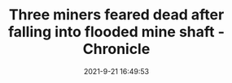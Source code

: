 ---
"title": "Three miners feared dead after falling into flooded mine shaft - Chronicle"
"date": "2021-9-21 16:49:53"
"feed_name": "GOOGLENEWSMINING"
"feed_website": "https://news.google.com/search?q=mining%2Bincident&hl=en-US&gl=US&ceid=US:en"
"feed_rss": "https://news.google.com/rss/search?q=mining%2Bincident&hl=en-US&gl=US&ceid=US:en"
"link": "https://www.chronicle.co.zw/three-miners-feared-dead-after-falling-into-flooded-mine-shaft/"
"file": "_posts/2021-1-1-5cfe1049fff7cab2ce4319d2061cf467fcfb6206.md"
"accident": "1"
"drilling": "1"
"dead": "3"
"injured": "0"
"where": "mining site"
"place": "unknown place"
---